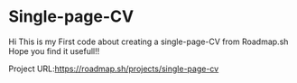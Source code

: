 # Single-page-CV
Hi 
This is my First code about creating a single-page-CV from Roadmap.sh
Hope you find it usefull!!

Project URL:https://roadmap.sh/projects/single-page-cv

